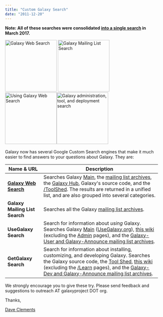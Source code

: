 ```yaml
---
title: "Custom Galaxy Search"
date: "2011-12-20"
---
```

**Note: All of these searches were consolidated [into a single search](/search/) in March 2017.**

<div class='center'>
<a href='/search/'><img src='/src/images/galaxy-logos/galaxy-web-search.png' alt='Galaxy Web Search' width="170" /></a> <img src='/images/logos/GalaxyMailingListSearch.png' alt='Galaxy Mailing List Search' width="170" /> <img src='/images/logos/UseGalaxySearch.png' alt='Using Galaxy Web Search' width="170" /><img src='/images/logos/GetGalaxySearch.png' alt='Galaxy administration, tool, and deployment search' width="170" />
</div>
<br />
Galaxy now has several Google Custom Search engines that make it much easier to find answers to your questions about Galaxy.  They are:

| Name & URL |  Description  |
| ---------- | ------------ |
| **[Galaxy Web Search](/search/)** |  Searches Galaxy [Main](/main/), the [mailing list archives](/mailing-lists/), the [Galaxy Hub](/), Galaxy's source code, and the [/ToolShed](/toolshed/).  The results are returned in a unified list, and are also grouped into several categories.  |
| **Galaxy Mailing List Search** |  Searches all the Galaxy [mailing list archives](/mailing-lists/).   |
| **UseGalaxy Search** |  Search for information about *using* Galaxy.  Searches Galaxy [Main](/main/) ([UseGalaxy.org](http://usegalaxy.org)), [this wiki](/learn/) (excluding the [Admin](/admin/) pages), and the [Galaxy-User and Galaxy-Announce mailing list archives](/mailing-lists/).  |
| **GetGalaxy Search** |  Search for information about installing, customizing, and developing Galaxy.  Searches the Galaxy source code, the [Tool Shed](http://toolshed.g2.bx.psu.edu), [this wiki](/admin/) (excluding the [/Learn](/learn/) pages), and the [Galaxy-Dev and Galaxy-Announce mailing list archives](/mailing-lists/).  |

We strongly encourage you to give these try.  Please send feedback and suggestions to outreach AT galaxyproject DOT org.

Thanks,

[Dave Clements](/people/dave-clements/)

